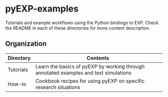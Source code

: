 # pyEXP-examples

Tutorials and example workflows using the Python bindings to EXP.  Check the README in each of these directories for more content description.


## Organization

| Directory | Contents |
| ---       | ---      |
| Tutorials | Learn the basics of pyEXP by working through annotated examples and test simulations |
| How-to    | Cookbook recipes for using pyEXP on specific research situations |
